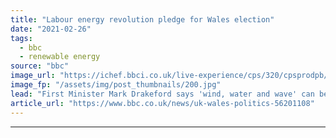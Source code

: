 ```yaml
---
title: "Labour energy revolution pledge for Wales election"
date: "2021-02-26"
tags: 
  - bbc
  - renewable energy
source: "bbc"
image_url: "https://ichef.bbci.co.uk/live-experience/cps/320/cpsprodpb/16B2/production/_117301850_gettyimages-1276414843.jpg"
image_fp: "/assets/img/post_thumbnails/200.jpg"
lead: "First Minister Mark Drakeford says 'wind, water and wave' can be used to create jobs of the future."
article_url: "https://www.bbc.co.uk/news/uk-wales-politics-56201108"
---
```


---
